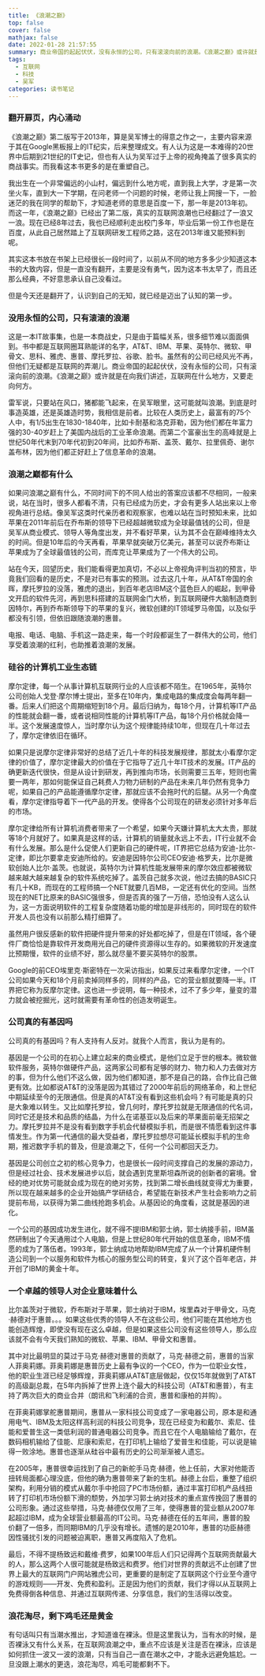 ```yaml
---
title: 《浪潮之巅》
top: false
cover: false
mathjax: false
date: 2022-01-28 21:57:55
summary: 商业帝国的起起伏伏，没有永恒的公司，只有滚滚向前的浪潮。《浪潮之巅》或许就是在向我们讲述，互联网在什么地方，又要走向何方。
tags:
  - 互联网
  - 科技
  - 吴军
categories: 读书笔记
---
```


### 翻开扉页，内心涌动

《浪潮之巅》第二版写于2013年，算是吴军博士的得意之作之一，主要内容来源于其在Google黑板报上的IT纪实，后来整理成文。有人认为这是一本难得的20世界中后期到21世纪的IT史记，但也有人认为吴军过于上帝的视角掩盖了很多真实的商战事实。而我看这本书更多的是在重塑自己。

我出生在一个非常偏远的小山村，偏远到什么地方呢，直到我上大学，才是第一次坐火车，直到大一下学期，在问老师一个问题的时候，老师让我上网搜一下，一脸迷茫的我在同学的帮助下，才知道老师的意思是百度一下，那一年是2013年初。而这一年，《浪潮之巅》已经出了第二版，真实的互联网浪潮也已经翻过了一浪又一浪。现在已经8年过去，我也已经顺利走出校门多年，毕业后第一份工作也是在百度，从此自己居然踏上了互联网研发工程师之路，这在2013年谁又能预料到呢。

其实这本书放在书架上已经很长一段时间了，以前从不同的地方多多少少知道这本书的大致内容，但是一直没有翻开，主要是没有勇气，因为这本书太早了，而且还那么经典，不好意思承认自己没看过。

但是今天还是翻开了，认识到自己的无知，就已经是迈出了认知的第一步。

### 没用永恒的公司，只有滚滚的浪潮

这是一本IT故事集，也是一本商战史，只是由于篇幅关系，很多细节难以面面俱到。书中都是互联网圈耳熟能详的名字，AT&T、IBM、苹果、英特尔、微软、甲骨文、思科、雅虎、惠普、摩托罗拉、谷歌、脸书。虽然有的公司已经风光不再，但他们无疑都是互联网的弄潮儿。商业帝国的起起伏伏，没有永恒的公司，只有滚滚向前的浪潮。《浪潮之巅》或许就是在向我们讲述，互联网在什么地方，又要走向何方。

雷军说，只要站在风口，猪都能飞起来，在吴军眼里，这可能就叫浪潮。到底是时事造英雄，还是英雄造时势，我相信是前者。比较在人类历史上，最富有的75个人中，有1/5出生在1830-1840年，比如卡耐基和洛克菲勒，因为他们都在年富力强的30-40岁赶上了美国内战后的工业革命浪潮。而第二个富豪出生的高峰就是上世纪50年代末到70年代初到20年间，比如乔布斯、盖茨、戴尔、拉里佩奇、谢尔盖布林，因为他们都正好赶上了信息革命的浪潮。

### 浪潮之巅都有什么

如果问浪潮之巅有什么，不同时间下的不同人给出的答案应该都不尽相同，一般来说，站在当时，很多人都看不清，只有已经成为历史，才会有更多人站出来以上帝视角进行总结。像吴军这类时代亲历者和观察家，也难以站在当时预知未来，比如苹果在2011年前后在乔布斯的领导下已经超越微软成为全球最值钱的公司，但是吴军从商业模式、领导人等角度出发，并不看好苹果，认为其不会在巅峰维持太久的时间。但是10年后的今天再看，苹果早就突破万亿美元，甚至可以说乔布斯让苹果成为了全球最值钱的公司，而库克让苹果成为了一个伟大的公司。

站在今天，回望历史，我们能看得更加真切，不必以上帝视角评判当初的预言，毕竟我们回看的是历史，不是对已有事实的预测。过去这几十年，从AT&T帝国的余晖，摩托罗拉的没落，雅虎的退出，到百年老店IBM这个蓝色巨人的崛起，到甲骨文开启的软件先河，再到思科搭建的互联网金门大桥，到互联网硬件大脑制造商到因特尔，再到乔布斯领导下的苹果的复兴，微软创建的IT领域罗马帝国，以及似乎都没有引领，但依旧跟随浪潮的惠普。

电报、电话、电脑、手机这一路走来，每一个时段都诞生了一群伟大的公司，他们享受着浪潮的红利，也助推着浪潮的发展。

### 硅谷的计算机工业生态链

摩尔定律，每一个从事计算机互联网行业的人应该都不陌生。在1965年，英特尔公司创始人戈登·摩尔博士提出，至多在10年内，集成电路的集成度会每两年翻一番。后来人们把这个周期缩短到18个月。最后归纳为，每18个月，计算机等IT产品的性能就会翻一番，或者说相同性能的计算机等IT产品，每18个月价格就会降一半。这个发展速度惊人，当时摩尔认为这个规律能持续10年，但现在几十年过去了，摩尔定律依旧在循环。

如果只是说摩尔定律非常好的总结了近几十年的科技发展规律，那就太小看摩尔定律的价值了，摩尔定律最大的价值在于它指导了近几十年IT技术的发展。IT产品的确更新迭代很快，但是从设计到研发，再到推向市场，长则需要三五年，短则也需要一两年，那如何能保证自己耗费人力物力研制的产品在未来几年仍然有竞争力呢，如果自己的产品能遵循摩尔定律，那就应该不会拖时代的后腿。从另一个角度看，摩尔定律指导着下一代产品的开发。使得各个公司现在的研发必须针对多年后的市场。

摩尔定律给所有计算机消费者带来了一个希望，如果今天嫌计算机太大太贵，那就等18个月就好了。如果真是这样的话，计算机的销量就永远上不去，IT行业就不会有什么发展。那么是什么促使人们更新自己的硬件呢，IT界把它总结为安迪-比尔-定律，即比尔要拿走安迪所给的。安迪是因特尔公司CEO安迪·格罗夫，比尔是微软创始人比尔·盖茨。也就说，英特尔为计算机性能发展带来的摩尔效应都被微软越来越大越来越复杂的软件系统吃掉了。盖茨自己就多次说，他过去搞的BASIC只有几十KB，而现在的工程师搞一个NET就要几百MB，一定还有优化的空间。当然现在的NET比原来的BASIC强很多，但是否真的强了一万倍，恐怕没有人这么认为，这一方面说明软件的工程复杂度随着功能的增加是非线形的，同时现在的软件开发人员也没有以前那么精打细算了。

虽然用户很反感新的软件把硬件提升带来的好处都吃掉了，但是在IT领域，各个硬件厂商恰恰是靠软件开发商用光自己的硬件资源得以生存的。如果微软的开发速度比预期慢，软件的业绩不好，那么就尽量不要买英特尔的股票。

Google的前CEO埃里克·斯密特在一次采访指出，如果反过来看摩尔定律，一个IT公司如果今天和18个月前卖掉同样多的，同样的产品，它的营业额就要降一半。IT界把它称为反摩尔定律。这也进一步说明，每一种技术，过不了多少年，量变的潜力就会被挖掘光，这时就需要有革命性的创造发明诞生。

### 公司真的有基因吗

公司真的有基因吗？有人支持有人反对。就我个人而言，我认为是有的。

基因是一个公司的在初心上建立起来的商业模式，是他们立足于世的根本。微软做软件服务，英特尔做硬件产品，这两家公司都有足够的财力、物力和人力去做对方的事，但为什么他们不这么做，因为他们都知道，那不是自己的路，合作比自己做更有效。比如都说AT&T的没落是因为其错过了2000年前后的网络革命，和上世纪中期延续至今的无限通信。但是真的AT&T没有看到这些机会吗？有可能是真的只是大象难以转生。又比如摩托罗拉，曾几何时，摩托罗拉就是无限通信的代名词，同时它还是技术和品质的结晶，为什么在诺基亚以及后来的苹果面前毫无招架之力。摩托罗拉并不是没有看到数字手机会代替模拟手机，而是很不情愿看到这件事情发生。作为第一代通信的最大受益者，摩托罗拉想尽可能延长模拟手机的生命期，推迟数字手机的普及，但是浪潮之下，任何一个公司都回天乏力。

基因是公司创立之初的核心竞争力，也是很长一段时间支撑自己的发展的源动力，但是经过社会、技术发展进步以后，就会遇到克里斯坦森所说的创新者的窘境。曾经的绝对优势可能就会成为现在的绝对劣势，找到第二增长曲线就变得尤为重要，所以现在越来越多的企业开始搞产学研结合，希望能在新技术产生社会影响力之前提前布局，以获得为第二曲线抢跑多机会。从基因论的角度看，这就是基因的进化。

一个公司的基因成功发生进化，就不得不提IBM和郭士纳，郭士纳接手前，IBM虽然研制出了今天通用过个人电脑，但是上世纪80年代开始的信息革命，IBM不情愿的成为了落伍者。1993年，郭士纳成功地帮助IBM完成了从一个计算机硬件制造公司到一个以服务和软件为核心的服务型公司的转变，复兴了这个百年老店，并开创了IBM的黄金十年。

### 一个卓越的领导人对企业意味着什么

比尔盖茨对于微软，乔布斯对于苹果，郭士纳对于IBM，埃里森对于甲骨文，马克·赫德对于惠普。。。如果这些优秀的领导人不在这些公司，他们可能在其他地方也能创造辉煌，即使没有现在这么卓越，但是如果这些公司没有这些领导人，那么应该就不会有今天我们熟知的微软、苹果、IBM、甲骨文和惠普。

其中对比最明显的莫过于马克·赫德对惠普的贡献了，马克·赫德之前，惠普的当家人菲奥莉娜。菲奥莉娜是惠普历史上最有争议的一个CEO，作为一位职业女性，他的职业生涯已经足够辉煌，菲奥莉娜从AT&T底层做起，仅仅15年就做到了AT&T的高级副总裁，在5年内拆掉了世界上连个最大的科技公司（AT&T和惠普），有主持了两次巨大的商业合并（朗讯和飞利浦的合资，惠普和康柏的并购）。

在菲奥莉娜掌舵惠普期间，惠普从一家科技公司变成了一家电器公司，原本是和通用电气、IBM及太阳这样高利润的科技公司竞争，现在已经变为和戴尔、索尼、佳能和爱普生这一类低利润的普通电器公司竞争。而且它在个人电脑输给了戴尔，在数码相机输给了佳能、尼康和索尼，在打印机上输给了爱普生和佳能，可以说是输得一败涂地。惠普也逐渐从硅谷中最有历史的公司渐渐被人遗忘。

在2005年，惠普很幸运找到了自己的新舵手马克·赫德，他上任前，大家对他能否扭转局面都心理没底，但他的确为惠普带来了新的生机。赫德上台后，重整了组织架构，利用分销的模式从戴尔手中抢回了PC市场份额，通过丰富打印机产品线扭转了打印机市场份额下滑的颓势，外加学习郭士纳对技术的重点宣传挽回了惠普的公司形象。通过这些举措，马克·赫德仅仅用了三年，使得惠普的营业额从2007年起超过IBM，成为全球营业额最高的IT公司。马克·赫德在任的五年间，惠普的股价翻了一倍多，而同期IBM的几乎没有增长。遗憾的是2010年，惠普的功臣赫德因性骚扰引发的问题被迫离职，惠普又再度陷入了危机。

最后，不得不提杨致远和戴维·费罗，如果100年后人们只记得两个互联网贡献最大的人，那么这两个人很可能就是杨致远和费罗。他们对世界的贡献远不止创建了世界上最大的互联网门户网站雅虎公司，更重要的是制定了互联网这个行业至今遵守的游戏规则——开发、免费和盈利。正是因为他们的贡献，我们才得以从互联网上免费得倒各种信息、并通过互联网传递、分享信息，我们的生活得以改变。

### 浪花淘尽，剩下鸡毛还是黄金

有句话叫只有当潮水推出，才知道谁在裸泳。但是这里我认为，当有水的时候，是否裸泳又有什么关系，在互联网浪潮之中，重点不应该是关注是否在裸泳，应该是如何抓住一波又一波的浪潮，只有当自己一直在潮水之中，才能永远避免尴尬。一旦没跟上潮水的更迭，浪花淘尽，鸡毛可能都剩不下。
